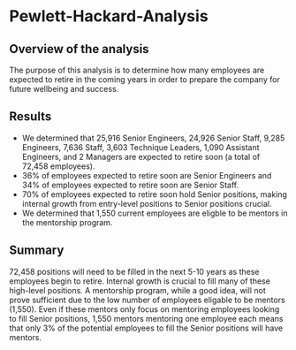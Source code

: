 # Pewlett-Hackard-Analysis

## Overview of the analysis
The purpose of this analysis is to determine how many employees are expected to retire in the coming years in order to prepare the company for future wellbeing and success.

## Results
* We determined that 25,916	Senior Engineers, 24,926 Senior Staff, 9,285 Engineers, 7,636	Staff, 3,603 Technique Leaders, 1,090 Assistant Engineers, and 2 Managers are expected to retire soon (a total of 72,458 employees).
* 36% of employees expected to retire soon are Senior Engineers and 34% of employees expected to retire soon are Senior Staff.
* 70% of employees expected to retire soon hold Senior positions, making internal growth from entry-level positions to Senior positions crucial.
* We determined that 1,550 current employees are eligble to be mentors in the mentorship program.

## Summary
72,458 positions will need to be filled in the next 5-10 years as these employees begin to retire.
Internal growth is crucial to fill many of these high-level positions. A mentorship program, while a good idea, will not prove sufficient due to the low number of employees eligable to be mentors (1,550). Even if these mentors only focus on mentoring employees looking to fill Senior positions, 1,550 mentors mentoring one employee each means that only 3% of the potential employees to fill the Senior positions will have mentors.
